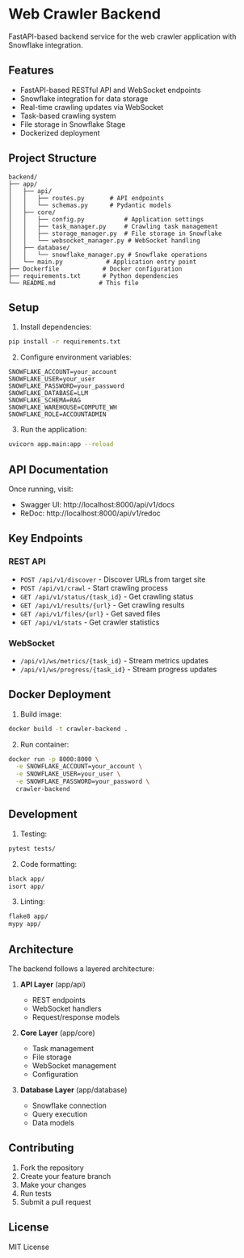 # Web Crawler Backend

FastAPI-based backend service for the web crawler application with Snowflake integration.

## Features

- FastAPI-based RESTful API and WebSocket endpoints
- Snowflake integration for data storage
- Real-time crawling updates via WebSocket
- Task-based crawling system
- File storage in Snowflake Stage
- Dockerized deployment

## Project Structure

```
backend/
├── app/
│   ├── api/
│   │   ├── routes.py       # API endpoints
│   │   └── schemas.py      # Pydantic models
│   ├── core/
│   │   ├── config.py           # Application settings
│   │   ├── task_manager.py     # Crawling task management
│   │   ├── storage_manager.py  # File storage in Snowflake
│   │   └── websocket_manager.py # WebSocket handling
│   ├── database/
│   │   └── snowflake_manager.py # Snowflake operations
│   └── main.py            # Application entry point
├── Dockerfile            # Docker configuration
├── requirements.txt      # Python dependencies
└── README.md            # This file
```

## Setup

1. Install dependencies:
```bash
pip install -r requirements.txt
```

2. Configure environment variables:
```env
SNOWFLAKE_ACCOUNT=your_account
SNOWFLAKE_USER=your_user
SNOWFLAKE_PASSWORD=your_password
SNOWFLAKE_DATABASE=LLM
SNOWFLAKE_SCHEMA=RAG
SNOWFLAKE_WAREHOUSE=COMPUTE_WH
SNOWFLAKE_ROLE=ACCOUNTADMIN
```

3. Run the application:
```bash
uvicorn app.main:app --reload
```

## API Documentation

Once running, visit:
- Swagger UI: http://localhost:8000/api/v1/docs
- ReDoc: http://localhost:8000/api/v1/redoc

## Key Endpoints

### REST API

- `POST /api/v1/discover` - Discover URLs from target site
- `POST /api/v1/crawl` - Start crawling process
- `GET /api/v1/status/{task_id}` - Get crawling status
- `GET /api/v1/results/{url}` - Get crawling results
- `GET /api/v1/files/{url}` - Get saved files
- `GET /api/v1/stats` - Get crawler statistics

### WebSocket

- `/api/v1/ws/metrics/{task_id}` - Stream metrics updates
- `/api/v1/ws/progress/{task_id}` - Stream progress updates

## Docker Deployment

1. Build image:
```bash
docker build -t crawler-backend .
```

2. Run container:
```bash
docker run -p 8000:8000 \
  -e SNOWFLAKE_ACCOUNT=your_account \
  -e SNOWFLAKE_USER=your_user \
  -e SNOWFLAKE_PASSWORD=your_password \
  crawler-backend
```

## Development

1. Testing:
```bash
pytest tests/
```

2. Code formatting:
```bash
black app/
isort app/
```

3. Linting:
```bash
flake8 app/
mypy app/
```

## Architecture

The backend follows a layered architecture:

1. **API Layer** (app/api)
   - REST endpoints
   - WebSocket handlers
   - Request/response models

2. **Core Layer** (app/core)
   - Task management
   - File storage
   - WebSocket management
   - Configuration

3. **Database Layer** (app/database)
   - Snowflake connection
   - Query execution
   - Data models

## Contributing

1. Fork the repository
2. Create your feature branch
3. Make your changes
4. Run tests
5. Submit a pull request

## License

MIT License